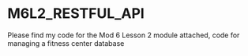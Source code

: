 # M6L2_RESTFUL_API

Please find my code for the Mod 6 Lesson 2 module attached, code for managing a fitness center database
